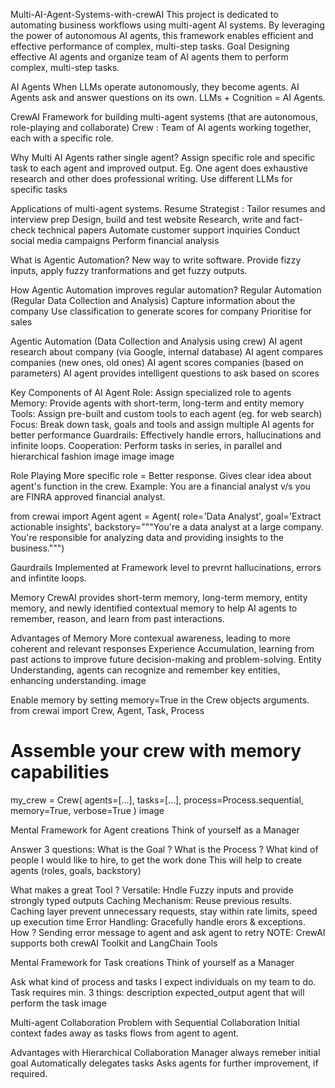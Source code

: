 Multi-AI-Agent-Systems-with-crewAI
This project is dedicated to automating business workflows using multi-agent AI systems. By leveraging the power of autonomous AI agents, this framework enables efficient and effective performance of complex, multi-step tasks.
Goal
Designing effective AI agents and organize team of AI agents them to perform complex, multi-step tasks.

AI Agents
When LLMs operate autonomously, they become agents. AI Agents ask and answer questions on its own.
LLMs + Cognition = AI Agents.

CrewAI
Framework for building multi-agent systems (that are autonomous, role-playing and collaborate)
Crew : Team of AI agents working together, each with a specific role.

Why Multi AI Agents rather single agent?
Assign specific role and specific task to each agent and improved output. Eg. One agent does exhaustive research and other does professional writing.
Use different LLMs for specific tasks


Applications of multi-agent systems.
Resume Strategist : Tailor resumes and interview prep
Design, build and test website
Research, write and fact-check technical papers
Automate customer support inquiries
Conduct social media campaigns
Perform financial analysis

What is Agentic Automation?
New way to write software. Provide fizzy inputs, apply fuzzy tranformations and get fuzzy outputs.


How Agentic Automation improves regular automation?
Regular Automation (Regular Data Collection and Analysis)
Capture information about the company
Use classification to generate scores for company
Prioritise for sales

Agentic Automation (Data Collection and Analysis using crew)
AI agent research about company (via Google, internal database)
AI agent compares companies (new ones, old ones)
AI agent scores companies (based on parameters)
AI agent provides intelligent questions to ask based on scores

Key Components of AI Agent
Role: Assign specialized role to agents
Memory: Provide agents with short-term, long-term and entity memory
Tools: Assign pre-built and custom tools to each agent (eg. for web search)
Focus: Break down task, goals and tools and assign multiple AI agents for better performance
Guardrails: Effectively handle errors, hallucinations and infinite loops.
Cooperation: Perform tasks in series, in parallel and hierarchical fashion
image image image

Role Playing
More specific role = Better response. Gives clear idea about agent's function in the crew.
Example: You are a financial analyst v/s you are FINRA approved financial analyst.

from crewai import Agent
agent = Agent(
  role='Data Analyst',
  goal='Extract actionable insights',
  backstory="""You're a data analyst at a large company.
  You're responsible for analyzing data and providing insights
  to the business.""")

Gaurdrails
Implemented at Framework level to prevrnt hallucinations, errors and infintite loops.

Memory
CrewAI provides short-term memory, long-term memory, entity memory, and newly identified contextual memory to help AI agents to remember, reason, and learn from past interactions.

Advantages of Memory
More contexual awareness, leading to more coherent and relevant responses
Experience Accumulation, learning from past actions to improve future decision-making and problem-solving.
Entity Understanding, agents can recognize and remember key entities, enhancing understanding.
image

Enable memory by setting memory=True in the Crew objects arguments.
from crewai import Crew, Agent, Task, Process

# Assemble your crew with memory capabilities
my_crew = Crew(
    agents=[...],
    tasks=[...],
    process=Process.sequential,
    memory=True,
    verbose=True
)
image

Mental Framework for Agent creations
Think of yourself as a Manager

Answer 3 questions:
What is the Goal ?
What is the Process ?
What kind of people I would like to hire, to get the work done
This will help to create agents (roles, goals, backstory)

What makes a great Tool ?
Versatile: Hndle Fuzzy inputs and provide strongly typed outputs
Caching Mechanism: Reuse previous results. Caching layer prevent unnecessary requests, stay within rate limits, speed up execution time
Error Handling: Gracefully handle erors & exceptions. How ? Sending error message to agent and ask agent to retry
NOTE: CrewAI supports both crewAI Toolkit and LangChain Tools

Mental Framework for Task creations
Think of yourself as a Manager

Ask what kind of process and tasks I expect individuals on my team to do.
Task requires min. 3 things:
description
expected_output
agent that will perform the task
image

Multi-agent Collaboration
Problem with Sequential Collaboration
Initial context fades away as tasks flows from agent to agent.

Advantages with Hierarchical Collaboration
Manager always remeber initial goal
Automatically delegates tasks
Asks agents for further improvement, if required.

